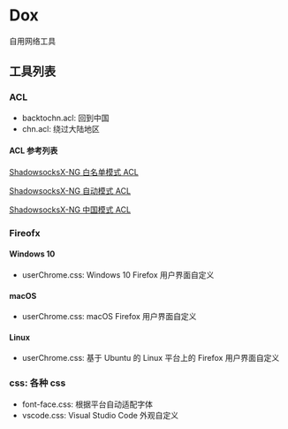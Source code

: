 # Dox

自用网络工具

## 工具列表

### ACL

* backtochn.acl: 回到中国
* chn.acl: 绕过大陆地区

#### ACL 参考列表

[ShadowsocksX-NG 白名单模式 ACL](https://raw.githubusercontent.com/shadowsocksr/shadowsocksr-libev/master/acl/chn.acl)

[ShadowsocksX-NG 自动模式 ACL](https://raw.githubusercontent.com/shadowsocksr/shadowsocksr-libev/master/acl/gfwlist.acl)

[ShadowsocksX-NG 中国模式 ACL](https://raw.githubusercontent.com/shadowsocksr/ShadowsocksX-NG/develop/ShadowsocksX-NG/backchn.acl)

### Fireofx

#### Windows 10

* userChrome.css: Windows 10 Firefox 用户界面自定义

#### macOS

* userChrome.css: macOS Firefox 用户界面自定义

#### Linux

* userChrome.css: 基于 Ubuntu 的 Linux 平台上的 Firefox 用户界面自定义

### css: 各种 css

* font-face.css: 根据平台自动适配字体
* vscode.css: Visual Studio Code 外观自定义

